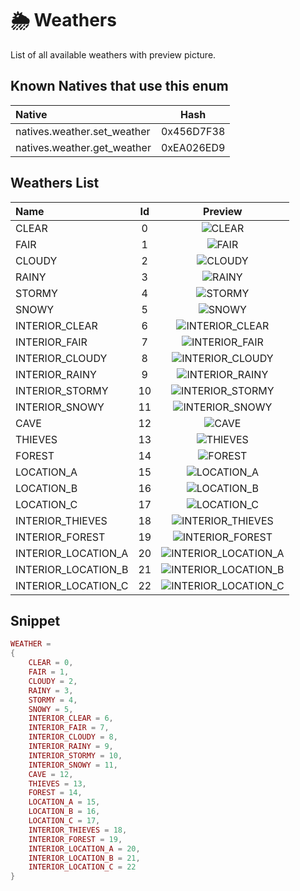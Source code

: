 # 🌦️ Weathers

List of all available weathers with preview picture.

## Known Natives that use this enum

| Native | Hash |
| :------------ | :------------: |
| natives.weather.set_weather | 0x456D7F38 |
| natives.weather.get_weather | 0xEA026ED9 |

## Weathers List

| Name | Id | Preview |
| :----------- | :------: | :------: |
| CLEAR | 0 | ![CLEAR](../../assets/weathers_preview/CLEAR.png) |
| FAIR | 1 | ![FAIR](../../assets/weathers_preview/FAIR.png) |
| CLOUDY | 2 | ![CLOUDY](../../assets/weathers_preview/CLOUDY.png) |
| RAINY | 3 | ![RAINY](../../assets/weathers_preview/RAINY.png) |
| STORMY | 4 | ![STORMY](../../assets/weathers_preview/STORMY.png) |
| SNOWY | 5 | ![SNOWY](../../assets/weathers_preview/SNOWY.png) |
| INTERIOR_CLEAR | 6 | ![INTERIOR_CLEAR](../../assets/weathers_preview/INTERIOR_CLEAR.png) |
| INTERIOR_FAIR | 7 | ![INTERIOR_FAIR](../../assets/weathers_preview/INTERIOR_FAIR.png) |
| INTERIOR_CLOUDY | 8 | ![INTERIOR_CLOUDY](../../assets/weathers_preview/INTERIOR_CLOUDY.png) |
| INTERIOR_RAINY | 9 | ![INTERIOR_RAINY](../../assets/weathers_preview/INTERIOR_RAINY.png) |
| INTERIOR_STORMY | 10 | ![INTERIOR_STORMY](../../assets/weathers_preview/INTERIOR_STORMY.png) |
| INTERIOR_SNOWY | 11 | ![INTERIOR_SNOWY](../../assets/weathers_preview/INTERIOR_SNOWY.png) |
| CAVE | 12 | ![CAVE](../../assets/weathers_preview/CAVE.png) |
| THIEVES | 13 | ![THIEVES](../../assets/weathers_preview/THIEVES.png) |
| FOREST | 14 | ![FOREST](../../assets/weathers_preview/FOREST.png) |
| LOCATION_A | 15 | ![LOCATION_A](../../assets/weathers_preview/LOCATION_A.png) |
| LOCATION_B | 16 | ![LOCATION_B](../../assets/weathers_preview/LOCATION_B.png) |
| LOCATION_C | 17 | ![LOCATION_C](../../assets/weathers_preview/LOCATION_C.png) |
| INTERIOR_THIEVES | 18 | ![INTERIOR_THIEVES](../../assets/weathers_preview/INTERIOR_THIEVES.png) |
| INTERIOR_FOREST | 19 | ![INTERIOR_FOREST](../../assets/weathers_preview/INTERIOR_FOREST.png) |
| INTERIOR_LOCATION_A | 20 | ![INTERIOR_LOCATION_A](../../assets/weathers_preview/INTERIOR_LOCATION_A.png) |
| INTERIOR_LOCATION_B | 21 | ![INTERIOR_LOCATION_B](../../assets/weathers_preview/INTERIOR_LOCATION_B.png) |
| INTERIOR_LOCATION_C | 22 | ![INTERIOR_LOCATION_C](../../assets/weathers_preview/INTERIOR_LOCATION_C.png) |

## Snippet

```lua
WEATHER =
{
    CLEAR = 0,
    FAIR = 1,
    CLOUDY = 2,
    RAINY = 3,
    STORMY = 4,
    SNOWY = 5,
    INTERIOR_CLEAR = 6,
    INTERIOR_FAIR = 7,
    INTERIOR_CLOUDY = 8,
    INTERIOR_RAINY = 9,
    INTERIOR_STORMY = 10,
    INTERIOR_SNOWY = 11,
    CAVE = 12,
    THIEVES = 13,
    FOREST = 14,
    LOCATION_A = 15,
    LOCATION_B = 16,
    LOCATION_C = 17,
    INTERIOR_THIEVES = 18,
    INTERIOR_FOREST = 19,
    INTERIOR_LOCATION_A = 20,
    INTERIOR_LOCATION_B = 21,
    INTERIOR_LOCATION_C = 22
}
```